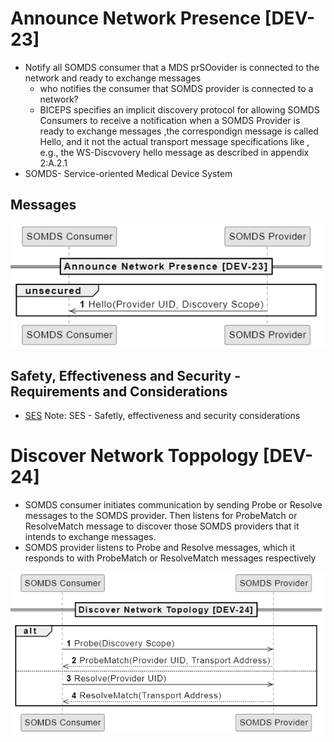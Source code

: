 # Announce Network Presence [DEV-23]
-   Notify all SOMDS consumer that a MDS prSOovider is connected to the network and ready to exchange messages
    -   who notifies the consumer that SOMDS provider is connected to a network?
    -   BICEPS specifies an implicit discovery protocol for allowing SOMDS Consumers to receive a notification when a SOMDS Provider is ready to exchange messages ,the correspondign message is called Hello, and it not the actual transport message specifications like , e.g., the WS-Discvovery hello message as described in appendix 2:A.2.1
-   SOMDS- Service-oriented Medical Device System
## Messages
![Messages](Message.png)

 ## Safety, Effectiveness and Security - Requirements and Considerations
 -  [SES](https://profiles.ihe.net/DEV/SDPi/index.html#vol1_clause_appendix_a_ses_considerations_and_requirements)
    Note: SES - Safetly, effectiveness and security considerations
# Discover Network Toppology [DEV-24]
-   SOMDS consumer initiates communication by sending Probe or Resolve messages to the SOMDS provider. Then listens
for ProbeMatch or ResolveMatch message to discover those SOMDS providers that it intends to exchange messages.
-   SOMDS provider listens to Probe and Resolve messages, which it responds to with ProbeMatch or ResolveMatch messages
respectively  

![Discover network topology](Discover_network_topology.png)
